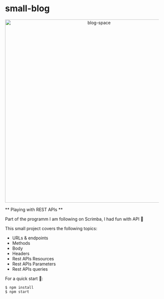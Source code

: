 # small-blog

<div align="center">
  <img width="600" alt="blog-space" src="https://github.com/user-attachments/assets/86cd586e-86ad-429f-a1ce-fbf73620d4ce">
</div>


** Playing with REST APIs **

Part of the programm I am following on Scrimba, I had fun with API 🎉

This small project covers the following topics:
- URLs & endpoints
- Methods
- Body
- Headers
- Rest APIs Resources
- Rest APIs Parameters
- Rest APIs queries

For a quick start 💜:

```
$ npm install
$ npm start
````
